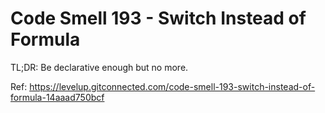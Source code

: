 # Code Smell 193 - Switch Instead of Formula

TL;DR: Be declarative enough but no more.

Ref: https://levelup.gitconnected.com/code-smell-193-switch-instead-of-formula-14aaad750bcf
